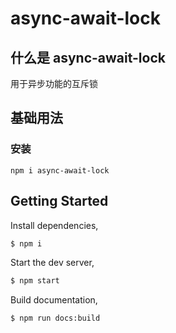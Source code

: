 # async-await-lock

## 什么是 async-await-lock

用于异步功能的互斥锁

## 基础用法

### 安装

```shell script
npm i async-await-lock
```

## Getting Started

Install dependencies,

```bash
$ npm i
```

Start the dev server,

```bash
$ npm start
```

Build documentation,

```bash
$ npm run docs:build
```
